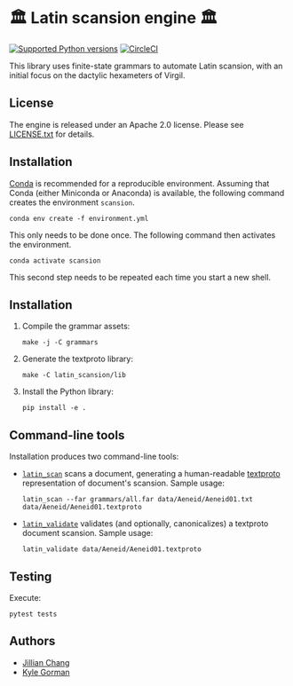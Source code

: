 # 🏛️ Latin scansion engine 🏛️

[![Supported Python
versions](https://img.shields.io/pypi/pyversions/wikipron.svg)](https://pypi.org/project/wikipron)
[![CircleCI](https://circleci.com/gh/CUNY-CL/wikipron/tree/master.svg?style=svg)](https://circleci.com/gh/CUNY-CL/wikipron/tree/master)

This library uses finite-state grammars to automate Latin scansion, with an
initial focus on the dactylic hexameters of Virgil.

## License

The engine is released under an Apache 2.0 license. Please see
[LICENSE.txt](LICENSE.txt) for details.

## Installation

[Conda](http://conda.io) is recommended for a reproducible environment. Assuming
that Conda (either Miniconda or Anaconda) is available, the following command
creates the environment `scansion`.

    conda env create -f environment.yml

This only needs to be done once. The following command then activates the
environment.

    conda activate scansion

This second step needs to be repeated each time you start a new shell.

## Installation

1.  Compile the grammar assets:

        make -j -C grammars

2.  Generate the textproto library:

        make -C latin_scansion/lib

3.  Install the Python library:

        pip install -e .

## Command-line tools

Installation produces two command-line tools:

-   [`latin_scan`](latin_scansion/cli/scan.py) scans a document, generating a
    human-readable
    [textproto](https://medium.com/@nathantnorth/protocol-buffers-text-format-14e0584f70a5)
    representation of document's scansion. Sample usage:

        latin_scan --far grammars/all.far data/Aeneid/Aeneid01.txt data/Aeneid/Aeneid01.textproto

-   [`latin_validate`](latin_scansion/cli/validate.py) validates (and
    optionally, canonicalizes) a textproto document scansion. Sample usage:

        latin_validate data/Aeneid/Aeneid01.textproto

## Testing

Execute:

    pytest tests

## Authors

-   [Jillian Chang](jillianchang15@gmail.com)
-   [Kyle Gorman](kgorman@gc.cuny.edu)
